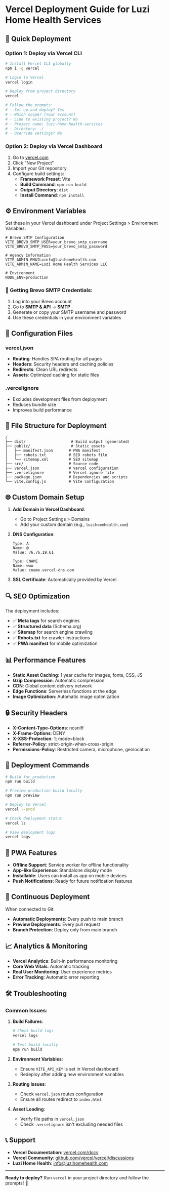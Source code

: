 # Vercel Deployment Guide for Luzi Home Health Services

## 🚀 Quick Deployment

### Option 1: Deploy via Vercel CLI
```bash
# Install Vercel CLI globally
npm i -g vercel

# Login to Vercel
vercel login

# Deploy from project directory
vercel

# Follow the prompts:
# - Set up and deploy? Yes
# - Which scope? [Your account]
# - Link to existing project? No
# - Project name: luzi-home-health-services
# - Directory: ./
# - Override settings? No
```

### Option 2: Deploy via Vercel Dashboard
1. Go to [vercel.com](https://vercel.com)
2. Click "New Project"
3. Import your Git repository
4. Configure build settings:
   - **Framework Preset**: Vite
   - **Build Command**: `npm run build`
   - **Output Directory**: `dist`
   - **Install Command**: `npm install`

## ⚙️ Environment Variables

Set these in your Vercel dashboard under Project Settings > Environment Variables:

```env
# Brevo SMTP Configuration
VITE_BREVO_SMTP_USER=your_brevo_smtp_username
VITE_BREVO_SMTP_PASS=your_brevo_smtp_password

# Agency Information
VITE_ADMIN_EMAIL=info@luzihomehealth.com
VITE_ADMIN_NAME=Luzi Home Health Services LLC

# Environment
NODE_ENV=production
```

### 🔑 Getting Brevo SMTP Credentials:
1. Log into your Brevo account
2. Go to **SMTP & API** → **SMTP**
3. Generate or copy your SMTP username and password
4. Use these credentials in your environment variables

## 🔧 Configuration Files

### vercel.json
- **Routing**: Handles SPA routing for all pages
- **Headers**: Security headers and caching policies
- **Redirects**: Clean URL redirects
- **Assets**: Optimized caching for static files

### .vercelignore
- Excludes development files from deployment
- Reduces bundle size
- Improves build performance

## 📁 File Structure for Deployment

```
/
├── dist/                    # Build output (generated)
├── public/                  # Static assets
│   ├── manifest.json       # PWA manifest
│   ├── robots.txt          # SEO robots file
│   └── sitemap.xml         # SEO sitemap
├── src/                    # Source code
├── vercel.json             # Vercel configuration
├── .vercelignore           # Vercel ignore file
├── package.json            # Dependencies and scripts
└── vite.config.js          # Vite configuration
```

## 🌐 Custom Domain Setup

1. **Add Domain in Vercel Dashboard**:
   - Go to Project Settings > Domains
   - Add your custom domain (e.g., `luzihomehealth.com`)

2. **DNS Configuration**:
   ```
   Type: A
   Name: @
   Value: 76.76.19.61

   Type: CNAME
   Name: www
   Value: cname.vercel-dns.com
   ```

3. **SSL Certificate**: Automatically provided by Vercel

## 🔍 SEO Optimization

The deployment includes:
- ✅ **Meta tags** for search engines
- ✅ **Structured data** (Schema.org)
- ✅ **Sitemap** for search engine crawling
- ✅ **Robots.txt** for crawler instructions
- ✅ **PWA manifest** for mobile optimization

## 📊 Performance Features

- **Static Asset Caching**: 1 year cache for images, fonts, CSS, JS
- **Gzip Compression**: Automatic compression
- **CDN**: Global content delivery network
- **Edge Functions**: Serverless functions at the edge
- **Image Optimization**: Automatic image optimization

## 🔒 Security Headers

- **X-Content-Type-Options**: nosniff
- **X-Frame-Options**: DENY
- **X-XSS-Protection**: 1; mode=block
- **Referrer-Policy**: strict-origin-when-cross-origin
- **Permissions-Policy**: Restricted camera, microphone, geolocation

## 🚀 Deployment Commands

```bash
# Build for production
npm run build

# Preview production build locally
npm run preview

# Deploy to Vercel
vercel --prod

# Check deployment status
vercel ls

# View deployment logs
vercel logs
```

## 📱 PWA Features

- **Offline Support**: Service worker for offline functionality
- **App-like Experience**: Standalone display mode
- **Installable**: Users can install as app on mobile devices
- **Push Notifications**: Ready for future notification features

## 🔄 Continuous Deployment

When connected to Git:
- **Automatic Deployments**: Every push to main branch
- **Preview Deployments**: Every pull request
- **Branch Protection**: Deploy only from main branch

## 📈 Analytics & Monitoring

- **Vercel Analytics**: Built-in performance monitoring
- **Core Web Vitals**: Automatic tracking
- **Real User Monitoring**: User experience metrics
- **Error Tracking**: Automatic error reporting

## 🛠️ Troubleshooting

### Common Issues:

1. **Build Failures**:
   ```bash
   # Check build logs
   vercel logs
   
   # Test build locally
   npm run build
   ```

2. **Environment Variables**:
   - Ensure `VITE_API_KEY` is set in Vercel dashboard
   - Redeploy after adding new environment variables

3. **Routing Issues**:
   - Check `vercel.json` routes configuration
   - Ensure all routes redirect to `index.html`

4. **Asset Loading**:
   - Verify file paths in `vercel.json`
   - Check `.vercelignore` isn't excluding needed files

## 📞 Support

- **Vercel Documentation**: [vercel.com/docs](https://vercel.com/docs)
- **Vercel Community**: [github.com/vercel/vercel/discussions](https://github.com/vercel/vercel/discussions)
- **Luzi Home Health**: info@luzihomehealth.com

---

**Ready to deploy?** Run `vercel` in your project directory and follow the prompts! 🚀
